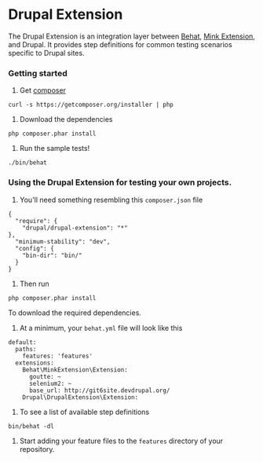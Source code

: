 Drupal Extension
====================

The Drupal Extension is an integration layer between [Behat](http://behat.org), [Mink Extension](http://extensions.behat.org/mink/), and Drupal. It provides step definitions for common testing scenarios specific to Drupal sites.

### Getting started
1. Get [composer](http://getcomposer.org)

  ```
  curl -s https://getcomposer.org/installer | php
  ```

1. Download the dependencies

  ```
  php composer.phar install
  ```

1. Run the sample tests!
  ```
  ./bin/behat
  ```
  
### Using the Drupal Extension for testing your own projects.
1. You'll need something resembling this `composer.json` file

  ```
  {
    "require": {
      "drupal/drupal-extension": "*"
  },
    "minimum-stability": "dev",
    "config": {
      "bin-dir": "bin/"
    }
  }
  ```

1. Then run

  ```
  php composer.phar install
  ```

  To download the required dependencies.

1. At a minimum, your `behat.yml` file will look like this

  ```
  default:
    paths:
      features: 'features'
    extensions:
      Behat\MinkExtension\Extension:
        goutte: ~
        selenium2: ~
        base_url: http://git6site.devdrupal.org/
      Drupal\DrupalExtension\Extension:
  ```

1. To see a list of available step definitions

  ```
  bin/behat -dl
  ```
1. Start adding your feature files to the `features` directory of your repository.
